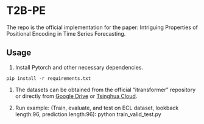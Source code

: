 # T2B-PE

The repo is the official implementation for the paper: Intriguing Properties of Positional Encoding in Time Series Forecasting.

## Usage 

1. Install Pytorch and other necessary dependencies.

```
pip install -r requirements.txt
```

1. The datasets can be obtained from the official “itransformer” repository or directly from [Google Drive](https://drive.google.com/file/d/1l51QsKvQPcqILT3DwfjCgx8Dsg2rpjot/view?usp=drive_link) or [Tsinghua Cloud](https://cloud.tsinghua.edu.cn/f/2ea5ca3d621e4e5ba36a/).

2. Run example: (Train, evaluate, and test on ECL dataset, lookback length:96, prediction length:96): python train_valid_test.py
